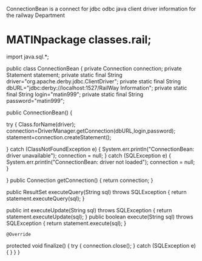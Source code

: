  
 ConnectionBean is a connect for jdbc odbc java  client driver information for the railway Department
 
 # MATINpackage classes.rail;
import java.sql.*;

public class ConnectionBean
{
private Connection connection;
private Statement statement;
private static final String driver="org.apache.derby.jdbc.ClientDriver";
private static final String dbURL="jdbc:derby://localhost:1527/RailWay Information";
private static final String login="matin999";
private static final String password="matin999";


public ConnectionBean()
{

try
{
	Class.forName(driver);
	connection=DriverManager.getConnection(dbURL,login,password);
	statement=connection.createStatement();

}
catch (ClassNotFoundException e)
{
	System.err.println("ConnectionBean: driver unavailable");
	connection = null;
}
catch (SQLException e)
{
	System.err.println("ConnectionBean: driver not loaded");
	connection = null;
}



}
public Connection getConnection()
{
	return connection;
}




public ResultSet executeQuery(String sql) throws SQLException
{
	return statement.executeQuery(sql);
}

public int executeUpdate(String sql) throws SQLException
{
	return statement.executeUpdate(sql);
}
public boolean execute(String sql) throws SQLException
{
         return statement.execute(sql);
}

    @Override
protected void finalize()
{
try
{
	connection.close();
}
catch (SQLException e)
{
}
}
}
